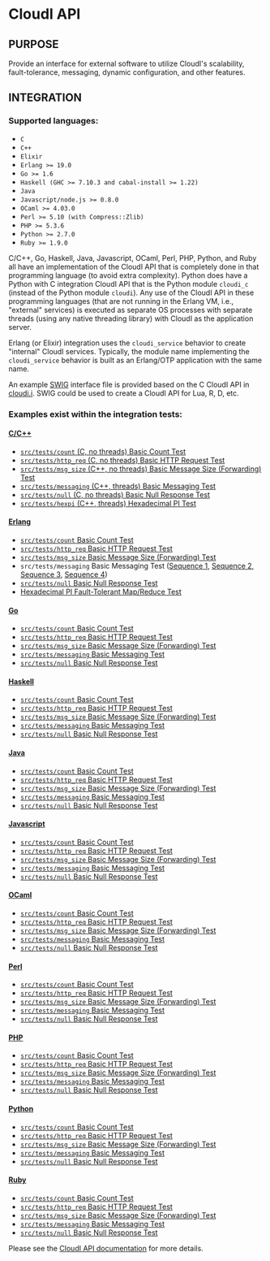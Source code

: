 # CloudI API

## PURPOSE

Provide an interface for external software to utilize CloudI's scalability,
fault-tolerance, messaging, dynamic configuration, and other features.

## INTEGRATION

### Supported languages:

* `C`
* `C++`
* `Elixir`
* `Erlang >= 19.0`
* `Go >= 1.6`
* `Haskell (GHC >= 7.10.3 and cabal-install >= 1.22)`
* `Java`
* `Javascript/node.js >= 0.8.0`
* `OCaml >= 4.03.0`
* `Perl >= 5.10 (with Compress::Zlib)`
* `PHP >= 5.3.6`
* `Python >= 2.7.0`
* `Ruby >= 1.9.0`

C/C++, Go, Haskell, Java, Javascript, OCaml, Perl, PHP, Python, and Ruby
all have an implementation of the CloudI API that is completely done in that
programming language (to avoid extra complexity).
Python does have a Python with C integration CloudI API that is the
Python module `cloudi_c` (instead of the Python module `cloudi`).
Any use of the CloudI API in these programming languages
(that are not running in the Erlang VM, i.e., "external" services)
is executed as separate OS processes with separate threads
(using any native threading library) with CloudI as the application server.

Erlang (or Elixir) integration uses the `cloudi_service` behavior to
create "internal" CloudI services.  Typically, the module name implementing
the `cloudi_service` behavior is built as an Erlang/OTP application
with the same name.

An example [SWIG](http://www.swig.org/) interface file is provided based on the
C CloudI API in [cloudi.i](https://github.com/CloudI/CloudI/blob/develop/src/api/c/cloudi.i).
SWIG could be used to create a CloudI API for Lua, R, D, etc.

### Examples exist within the integration tests:

#### [C/C++](http://cloudi.org/faq.html#6_C)

* [`src/tests/count` (C, no threads) Basic Count Test](https://github.com/CloudI/CloudI/blob/develop/src/tests/count/c/main.c)
* [`src/tests/http_req` (C, no threads) Basic HTTP Request Test](https://github.com/CloudI/CloudI/blob/develop/src/tests/http_req/c/main.c)
* [`src/tests/msg_size` (C++, no threads) Basic Message Size (Forwarding) Test](https://github.com/CloudI/CloudI/blob/develop/src/tests/msg_size/cxx/main.cpp)
* [`src/tests/messaging` (C++, threads) Basic Messaging Test](https://github.com/CloudI/CloudI/blob/develop/src/tests/messaging/cxx/main.cpp)
* [`src/tests/null` (C, no threads) Basic Null Response Test](https://github.com/CloudI/CloudI/blob/develop/src/tests/null/c/main.c)
* [`src/tests/hexpi` (C++, threads) Hexadecimal PI Test](https://github.com/CloudI/CloudI/blob/develop/src/tests/hexpi/cxx/main.cpp)

#### [Erlang](http://cloudi.org/faq.html#6_Erlang)

* [`src/tests/count` Basic Count Test](https://github.com/CloudI/CloudI/blob/develop/src/tests/count/erlang/src/cloudi_service_count.erl)
* [`src/tests/http_req` Basic HTTP Request Test](https://github.com/CloudI/CloudI/blob/develop/src/tests/http_req/erlang/src/cloudi_service_http_req.erl)
* [`src/tests/msg_size` Basic Message Size (Forwarding) Test](https://github.com/CloudI/CloudI/blob/develop/src/tests/msg_size/erlang/src/cloudi_service_msg_size.erl)
* `src/tests/messaging` Basic Messaging Test ([Sequence 1](https://github.com/CloudI/CloudI/blob/develop/src/tests/messaging/erlang/src/cloudi_service_messaging_sequence1.erl), [Sequence 2](https://github.com/CloudI/CloudI/blob/develop/src/tests/messaging/erlang/src/cloudi_service_messaging_sequence2.erl), [Sequence 3](https://github.com/CloudI/CloudI/blob/develop/src/tests/messaging/erlang/src/cloudi_service_messaging_sequence3.erl), [Sequence 4](https://github.com/CloudI/CloudI/blob/develop/src/tests/messaging/erlang/src/cloudi_service_messaging_sequence4.erl))
* [`src/tests/null` Basic Null Response Test](https://github.com/CloudI/CloudI/blob/develop/src/tests/null/erlang/src/cloudi_service_null.erl)
* [Hexadecimal PI Fault-Tolerant Map/Reduce Test](https://github.com/CloudI/CloudI/blob/develop/src/tests/hexpi/erlang/src/cloudi_service_hexpi.erl)

#### [Go](http://cloudi.org/faq.html#6_Go)

* [`src/tests/count` Basic Count Test](https://github.com/CloudI/CloudI/blob/develop/src/tests/count/gopath/src/count_go/main.go)
* [`src/tests/http_req` Basic HTTP Request Test](https://github.com/CloudI/CloudI/blob/develop/src/tests/http_req/gopath/src/http_req_go/main.go)
* [`src/tests/msg_size` Basic Message Size (Forwarding) Test](https://github.com/CloudI/CloudI/blob/develop/src/tests/msg_size/gopath/src/msg_size_go/main.go)
* [`src/tests/messaging` Basic Messaging Test](https://github.com/CloudI/CloudI/blob/develop/src/tests/messaging/gopath/src/messaging_go/main.go)
* [`src/tests/null` Basic Null Response Test](https://github.com/CloudI/CloudI/blob/develop/src/tests/null/gopath/src/null_go/main.go)

#### [Haskell](http://cloudi.org/faq.html#6_Haskell)

* [`src/tests/count` Basic Count Test](https://github.com/CloudI/CloudI/blob/develop/src/tests/count/haskell/Main.hs)
* [`src/tests/http_req` Basic HTTP Request Test](https://github.com/CloudI/CloudI/blob/develop/src/tests/http_req/haskell/Main.hs)
* [`src/tests/msg_size` Basic Message Size (Forwarding) Test](https://github.com/CloudI/CloudI/blob/develop/src/tests/msg_size/haskell/Main.hs)
* [`src/tests/messaging` Basic Messaging Test](https://github.com/CloudI/CloudI/blob/develop/src/tests/messaging/haskell/Main.hs)
* [`src/tests/null` Basic Null Response Test](https://github.com/CloudI/CloudI/blob/develop/src/tests/null/haskell/Main.hs)

#### [Java](http://cloudi.org/faq.html#6_Java)

* [`src/tests/count` Basic Count Test](https://github.com/CloudI/CloudI/blob/develop/src/tests/count/java/org/cloudi/tests/count/Task.java)
* [`src/tests/http_req` Basic HTTP Request Test](https://github.com/CloudI/CloudI/blob/develop/src/tests/http_req/java/org/cloudi/tests/http_req/Task.java)
* [`src/tests/msg_size` Basic Message Size (Forwarding) Test](https://github.com/CloudI/CloudI/blob/develop/src/tests/msg_size/java/org/cloudi/tests/msg_size/Task.java)
* [`src/tests/messaging` Basic Messaging Test](https://github.com/CloudI/CloudI/blob/develop/src/tests/messaging/java/org/cloudi/tests/messaging/Task.java)
* [`src/tests/null` Basic Null Response Test](https://github.com/CloudI/CloudI/blob/develop/src/tests/null/java/org/cloudi/tests/null_/Task.java)

#### [Javascript](http://cloudi.org/faq.html#6_JavaScript)

* [`src/tests/count` Basic Count Test](https://github.com/CloudI/CloudI/blob/develop/src/tests/count/count.js)
* [`src/tests/http_req` Basic HTTP Request Test](https://github.com/CloudI/CloudI/blob/develop/src/tests/http_req/http_req.js)
* [`src/tests/msg_size` Basic Message Size (Forwarding) Test](https://github.com/CloudI/CloudI/blob/develop/src/tests/msg_size/msg_size.js)
* [`src/tests/messaging` Basic Messaging Test](https://github.com/CloudI/CloudI/blob/develop/src/tests/messaging/messaging.js)
* [`src/tests/null` Basic Null Response Test](https://github.com/CloudI/CloudI/blob/develop/src/tests/null/null.js)

#### [OCaml](http://cloudi.org/faq.html#6_OCaml)

* [`src/tests/count` Basic Count Test](https://github.com/CloudI/CloudI/blob/develop/src/tests/count/ocaml/main.ml)
* [`src/tests/http_req` Basic HTTP Request Test](https://github.com/CloudI/CloudI/blob/develop/src/tests/http_req/ocaml/main.ml)
* [`src/tests/msg_size` Basic Message Size (Forwarding) Test](https://github.com/CloudI/CloudI/blob/develop/src/tests/msg_size/ocaml/main.ml)
* [`src/tests/messaging` Basic Messaging Test](https://github.com/CloudI/CloudI/blob/develop/src/tests/messaging/ocaml/main.ml)
* [`src/tests/null` Basic Null Response Test](https://github.com/CloudI/CloudI/blob/develop/src/tests/null/ocaml/main.ml)

#### [Perl](http://cloudi.org/faq.html#6_Perl)

* [`src/tests/count` Basic Count Test](https://github.com/CloudI/CloudI/blob/develop/src/tests/count/count.pl)
* [`src/tests/http_req` Basic HTTP Request Test](https://github.com/CloudI/CloudI/blob/develop/src/tests/http_req/http_req.pl)
* [`src/tests/msg_size` Basic Message Size (Forwarding) Test](https://github.com/CloudI/CloudI/blob/develop/src/tests/msg_size/msg_size.pl)
* [`src/tests/messaging` Basic Messaging Test](https://github.com/CloudI/CloudI/blob/develop/src/tests/messaging/MessagingTask.pm)
* [`src/tests/null` Basic Null Response Test](https://github.com/CloudI/CloudI/blob/develop/src/tests/null/null.pl)

#### [PHP](http://cloudi.org/faq.html#6_PHP)

* [`src/tests/count` Basic Count Test](https://github.com/CloudI/CloudI/blob/develop/src/tests/count/count.php)
* [`src/tests/http_req` Basic HTTP Request Test](https://github.com/CloudI/CloudI/blob/develop/src/tests/http_req/http_req.php)
* [`src/tests/msg_size` Basic Message Size (Forwarding) Test](https://github.com/CloudI/CloudI/blob/develop/src/tests/msg_size/msg_size.php)
* [`src/tests/messaging` Basic Messaging Test](https://github.com/CloudI/CloudI/blob/develop/src/tests/messaging/messaging.php)
* [`src/tests/null` Basic Null Response Test](https://github.com/CloudI/CloudI/blob/develop/src/tests/null/null.php)

#### [Python](http://cloudi.org/faq.html#6_Python)

* [`src/tests/count` Basic Count Test](https://github.com/CloudI/CloudI/blob/develop/src/tests/count/count.py)
* [`src/tests/http_req` Basic HTTP Request Test](https://github.com/CloudI/CloudI/blob/develop/src/tests/http_req/http_req.py)
* [`src/tests/msg_size` Basic Message Size (Forwarding) Test](https://github.com/CloudI/CloudI/blob/develop/src/tests/msg_size/msg_size.py)
* [`src/tests/messaging` Basic Messaging Test](https://github.com/CloudI/CloudI/blob/develop/src/tests/messaging/messaging.py)
* [`src/tests/null` Basic Null Response Test](https://github.com/CloudI/CloudI/blob/develop/src/tests/null/null.py)

#### [Ruby](http://cloudi.org/faq.html#6_Ruby)

* [`src/tests/count` Basic Count Test](https://github.com/CloudI/CloudI/blob/develop/src/tests/count/count.rb)
* [`src/tests/http_req` Basic HTTP Request Test](https://github.com/CloudI/CloudI/blob/develop/src/tests/http_req/http_req.rb)
* [`src/tests/msg_size` Basic Message Size (Forwarding) Test](https://github.com/CloudI/CloudI/blob/develop/src/tests/msg_size/msg_size.rb)
* [`src/tests/messaging` Basic Messaging Test](https://github.com/CloudI/CloudI/blob/develop/src/tests/messaging/messaging.rb)
* [`src/tests/null` Basic Null Response Test](https://github.com/CloudI/CloudI/blob/develop/src/tests/null/null.rb)

Please see the [CloudI API documentation](http://cloudi.org/api.html#Service)
for more details.

